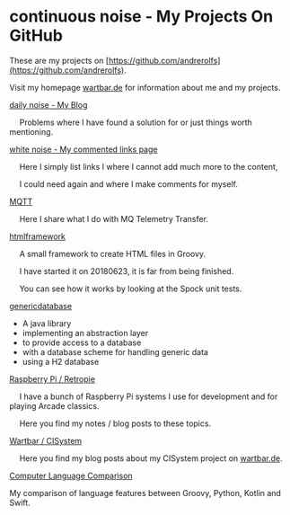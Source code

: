 # continuous noise - My Projects On GitHub

These are my projects on [https://github.com/andrerolfs](https://github.com/andrerolfs).

Visit my homepage [wartbar.de](http://www.wartbar.de) for information about me and my projects.

[daily noise - My Blog](dailynoise.md)

&emsp; Problems where I have found a solution for or just things worth mentioning.

[white noise - My commented links page](whitenoise.md)

&emsp; Here I simply list links I where I cannot add much more to the content,

&emsp; I could need again and where I make comments for myself.

[MQTT](mqtt.md)

&emsp; Here I share what I do with MQ Telemetry Transfer.

[htmlframework](https://github.com/andrerolfs/htmlframework)

&emsp; A small framework to create HTML files in Groovy. 

&emsp; I have started it on 20180623, it is far from being finished.

&emsp; You can see how it works by looking at the Spock unit tests.

[genericdatabase](genericdatabase.md)

- A java library 
- implementing an abstraction layer 
- to provide access to a database 
- with a database scheme for handling generic data
- using a H2 database  

[Raspberry Pi / Retropie](raspberrypi.md)

&emsp; I have a bunch of Raspberry Pi systems I use for development and for playing Arcade classics.

&emsp; Here you find my notes / blog posts to these topics.

[Wartbar / CISystem](http://www.wartbar.de/topic_CISYSTEM.html)

&emsp; Here you find my blog posts about my CISystem project on [wartbar.de](http://www.wartbar.de).

[Computer Language Comparison](20190316_Computer_Language_Comparison.md)

My comparison of language features between Groovy, Python, Kotlin and Swift.
